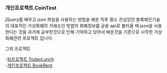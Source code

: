 ### 개인프로젝트 CoinTest

jQuery를 배우고  json 파일을 사용하는 방법을 배운 직후
평소 관심있던 블록체인기술의 대표적인 가상화폐의 거래소인 빗썸의 화폐정보를 공용 api로 불러올 때
json을 사용한다는 것을 과거에 공부한것으로 인해 기억하고 있어서 
배운것을 기준으로 시작한 가상화폐관련 프로젝트 입니다.




그외 프로젝트

-[팀프로젝트 TodayLunch](returnNoh/TodayLunch)</br>
-[개인프로젝트 BookRent](returnNoh/BookRent)
